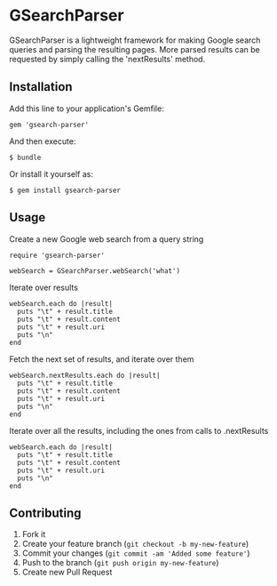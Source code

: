# GSearchParser

GSearchParser is a lightweight framework for making Google search queries and parsing the resulting pages. More parsed results can be requested by simply calling the 'nextResults' method.

## Installation

Add this line to your application's Gemfile:

    gem 'gsearch-parser'

And then execute:

    $ bundle

Or install it yourself as:

    $ gem install gsearch-parser

## Usage

Create a new Google web search from a query string

    require 'gsearch-parser'

    webSearch = GSearchParser.webSearch('what')

Iterate over results

    webSearch.each do |result|
      puts "\t" + result.title
      puts "\t" + result.content
      puts "\t" + result.uri
      puts "\n"
    end

Fetch the next set of results, and iterate over them

    webSearch.nextResults.each do |result|
      puts "\t" + result.title
      puts "\t" + result.content
      puts "\t" + result.uri
      puts "\n"
    end

Iterate over all the results, including the ones from calls to .nextResults

    webSearch.each do |result|
      puts "\t" + result.title
      puts "\t" + result.content
      puts "\t" + result.uri
      puts "\n"
    end

## Contributing

1. Fork it
2. Create your feature branch (`git checkout -b my-new-feature`)
3. Commit your changes (`git commit -am 'Added some feature'`)
4. Push to the branch (`git push origin my-new-feature`)
5. Create new Pull Request
